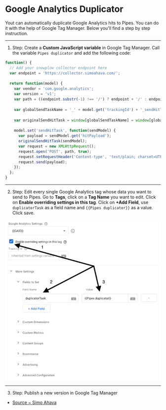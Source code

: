 # Google Analytics Duplicator
Yout can automatically duplicate Google Analytics hits to Pipes. You can do it with the help of Google Tag Manager. Below you'll find a step by step instruction. 

---
1. Step: Create a **Custom JavaScript variable** in Google Tag Manager. Call the variable `Pipes duplicator` and add the following code:

```js
function() {
  // Add your snowplow collector endpoint here
  var endpoint = 'https://collector.simoahava.com/';
  
  return function(model) {
    var vendor = 'com.google.analytics';
    var version = 'v1';
    var path = ((endpoint.substr(-1) !== '/') ? endpoint + '/' : endpoint) + vendor + '/' + version;
    
    var globalSendTaskName = '_' + model.get('trackingId') + '_sendHitTask';
    
    var originalSendHitTask = window[globalSendTaskName] = window[globalSendTaskName] || model.get('sendHitTask');
    
    model.set('sendHitTask', function(sendModel) {
      var payload = sendModel.get('hitPayload');
      originalSendHitTask(sendModel);
      var request = new XMLHttpRequest();
      request.open('POST', path, true);
      request.setRequestHeader('Content-type', 'text/plain; charset=UTF-8');
      request.send(payload);
    });
  };
}
```

---

2. Step: Edit every single Google Analytics tag whose data you want to send to Pipes. Go to **Tags**, click on a **Tag Name** you want to edit. Click on **Enable overriding settings in this tag**. Click on **+Add Field**, use `duplicatorTask` as a field name and `{{Pipes duplicator}}` as a value. Click save.

![gtm pipes](./img/gtm-pipes.png)

---

3. Step: Publish a new version in Google Tag Manager


- [Source ~ Simo Ahava](https://www.simoahava.com)
